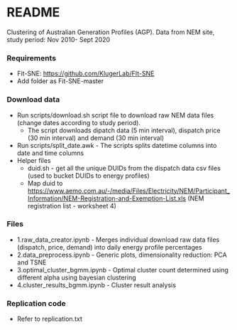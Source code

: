 # README #

Clustering of Australian Generation Profiles (AGP). Data from NEM site, study period: Nov 2010- Sept 2020


### Requirements ###
* Fit-SNE: https://github.com/KlugerLab/FIt-SNE
* Add folder as Fit-SNE-master


### Download data ###

* Run scripts/download.sh script file to download raw NEM data files (change dates according to study period). 
    - The script downloads dipatch data (5 min interval), dispatch price (30 min interval) and demand (30 min interval)
* Run scripts/split_date.awk - The scripts splits datetime columns into date and time columns
* Helper files
    - duid.sh - get all the unique DUIDs from the dispatch data csv files (used to bucket DUIDs to energy profiles)
    - Map duid to https://www.aemo.com.au/-/media/Files/Electricity/NEM/Participant_Information/NEM-Registration-and-Exemption-List.xls (NEM registration list - worksheet 4)

### Files ####

* 1.raw_data_creator.ipynb - Merges individual download raw data files (dispatch, price, demand) into daily energy profile percentages
* 2.data_preprocess.ipynb - Generic plots, dimensionality reduction: PCA and TSNE
* 3.optimal_cluster_bgmm.ipynb - Optimal cluster count determined using different alpha using bayesian clustering
* 4.cluster_results_bgmm.ipynb - Cluster result analysis


### Replication code ####

* Refer to replication.txt
